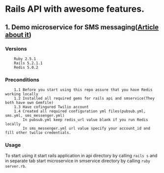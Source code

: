 # Rails API with awesome features.

## 1. Demo microservice for SMS messaging([Article about it](https://mlsdev.com/blog/128-microservices-vs-monoliths-how-to-understand-when-it-s-time-to-use-the-former-option))
   ### Versions
        Ruby 2.5.1
        Rails 5.2.1.1 
        Redis 5.0.2

   ### Preconditions

        1.1 Before you start using this repo assure that you have Redis working locally 
        1.2 Installed all required gems for rails api and smservice(They both have own Gemfile)
        1.3 Have cofingured Twilio account
        1.4 Created all required configuration yml files(pubsub.yml, sms.yml, sms_messenger.yml)
            In pubsub.yml keep redis_url value blank if you run Redis locally
            In sms_messenger.yml url value specify your account_id and fill other twilio credentials.
    
   ### Usage    
   To start using it start rails application in api directory by calling `rails s`
   and in separate tab start microservice in smservice directory by calling `ruby server.rb`.
